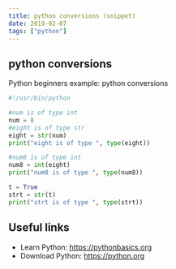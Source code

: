 ```yaml
---
title: python conversions (snippet)
date: 2019-02-07
tags: ["python"]
---
```


## python conversions

Python beginners example: python conversions

```python
#!/usr/bin/python

#num is of type int
num = 8 
#eight is of type str
eight = str(num)
print("eight is of type ", type(eight))

#num8 is of type int 
num8 = int(eight)
print("num8 is of type ", type(num8))

t = True
strt = str(t)
print("strt is of type ", type(strt))

```

## Useful links

- Learn Python: https://pythonbasics.org
- Download Python: https://python.org
